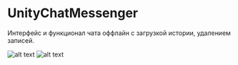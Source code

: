 # UnityChatMessenger
Интерфейс и функционал чата оффлайн с загрузкой истории, удалением записей.

![alt text](https://github.com/timskap/UnityChatMessenger/blob/master/Demo/Screenshots/Screenshot1.png)
![alt text](https://github.com/timskap/UnityChatMessenger/blob/master/Demo/Screenshots/Screenshot2.png)
